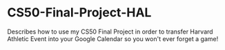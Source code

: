 # CS50-Final-Project-HAL
Describes how to use my CS50 Final Project in order to transfer Harvard Athletic Event into your Google Calendar so you won't ever forget a game!

